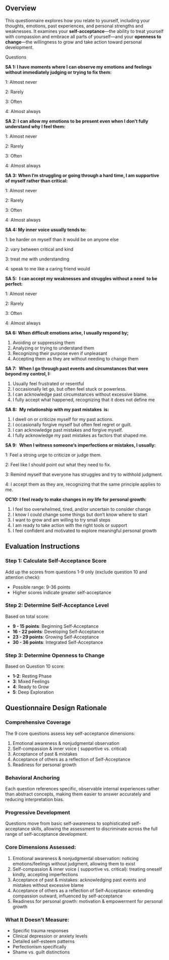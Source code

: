 ## Overview

This questionnaire explores how you relate to yourself, including your thoughts, emotions, past experiences, and personal strengths and weaknesses. It examines your **self-acceptance**—the ability to treat yourself with compassion and embrace all parts of yourself—and your **openness to change**—the willingness to grow and take action toward personal development.

Questions

**SA 1: I have moments where I can observe my emotions and feelings without immediately judging or trying to fix them:**

1: Almost never

2: Rarely

3: Often

4: Almost always

**SA 2: I can allow my emotions to be present even when I don’t fully understand why I feel them:**

1: Almost never

2: Rarely

3: Often

4: Almost always

**SA 3:** **When I’m struggling or going through a hard time, I am supportive of myself rather than critical:**

1: Almost never

2: Rarely

3: Often

4: Almost always

**SA 4: Мy inner voice usually tends to:**

1: be harder on myself than it would be on anyone else

2: vary between critical and kind

3: treat me with understanding

4: speak to me like a caring friend would

**SA 5:**  **I can accept my weaknesses and struggles without a need  to be perfect:**

1: Almost never

2: Rarely

3: Often

4: Almost always

**SA 6:** **When difficult emotions arise, I usually respond by;**

1. Avoiding or suppressing them
2. Analyzing or trying to understand them
3. Recognizing their purpose even if unpleasant
4. Accepting them as they are without needing to change them

**SA 7:**  **When I go through past events and circumstances that were beyond my control, I:**

1. Usually feel frustrated or resentful
2. I occasionally let go, but often feel stuck or powerless.
3. I can acknowledge past circumstances without excessive blame.
4. I fully accept what happened, recognizing that it does not define me

**SA 8:**  **My relationship with my past mistakes  is:**

1. I dwell on or criticize myself for my past actions.
2. I occasionally forgive myself but often feel regret or guilt.
3. I can acknowledge past mistakes and forgive myself.
4. I fully acknowledge my past mistakes as factors that shaped me.

**SA 9:**  **When I witness someone‘s imperfections or mistakes, I usually:**

1: Feel a strong urge to criticize or judge them.

2: Feel like I should point out what they need to fix.

3: Remind myself that everyone has struggles and try to withhold judgment.

4: I accept them as they are, recognizing that the same principle applies to me.

**OC10:** **I feel ready to make changes in my life for personal growth:**

1. I feel too overwhelmed, tired, and/or uncertain to consider change
2. I know I could change some things but don’t know where to start
3. I want to grow and am willing to try small steps
4. I am ready to take action with the right tools or support
5. I feel confident and motivated to explore meaningful personal growth

## Evaluation Instructions

### Step 1: Calculate Self-Acceptance Score

Add up the scores from questions 1-9 only (exclude question 10 and attention check):

- Possible range: 9-36 points
- Higher scores indicate greater self-acceptance

### Step 2: Determine Self-Acceptance Level

Based on total score:

- **9 - 15 points**: Beginning Self-Acceptance
- **16 - 22 points**: Developing Self-Acceptance
- **23 - 29 points**: Growing Self-Acceptance
- **30 - 36 points**: Integrated Self-Acceptance

### Step 3: Determine Openness to Change

Based on Question 10 score:

- **1-2**: Resting Phase
- **3**: Mixed Feelings
- **4**: Ready to Grow
- **5**: Deep Exploration

## Questionnaire Design Rationale

### Comprehensive Coverage

The 9 core questions assess key self-acceptance dimensions:

1. Emotional awareness & nonjudgmental observation
2. Self-compassion & inner voice ( supportive vs. critical)
3. Acceptance of past & mistakes
4. Acceptance of others as a reflection of Self-Acceptance
5. Readiness for personal growth

### Behavioral Anchoring

Each question references specific, observable internal experiences rather than abstract concepts, making them easier to answer accurately and reducing interpretation bias.

### Progressive Development

Questions move from basic self-awareness to sophisticated self-acceptance skills, allowing the assessment to discriminate across the full range of self-acceptance development.

### Core Dimensions Assessed:

1. Emotional awareness & nonjudgmental observation: noticing emotions/feelings without judgment, allowing them to exist
2. Self-compassion & inner voice ( supportive vs. critical): treating oneself kindly, accepting imperfections
3. Acceptance of past & mistakes: acknowledging past events and mistakes without excessive blame
4. Acceptance of others as a reflection of Self-Acceptance: extending compassion outward, influenced by self-acceptance
5. Readiness for personal growth: motivation & empowerment for personal growth

### What It Doesn't Measure:

- Specific trauma responses
- Clinical depression or anxiety levels
- Detailed self-esteem patterns
- Perfectionism specifically
- Shame vs. guilt distinctions
